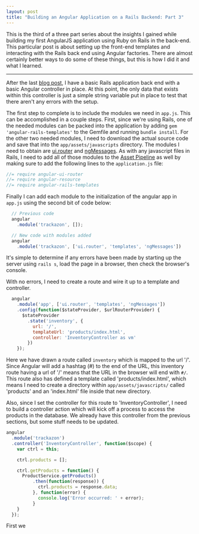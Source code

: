 ```yaml
---
layout: post
title: "Building an Angular Application on a Rails Backend: Part 3"
---
```


This is the third of a three part series about the insights I gained while building my first AngularJS application using Ruby on Rails in the back-end. This particular post is about setting up the front-end templates and interacting with the Rails back end using Angular factories. There are almost certainly better ways to do some of these things, but this is how I did it and what I learned.

<hr>

After the last [blog post](http://zacscodingclub.github.io/rails-angular-app-part-2/), I have a basic Rails application back end with a basic Angular controller in place.  At this point, the only data that exists within this controller is just a simple string variable put in place to test that there aren't any errors with the setup.

The first step to complete is to include the modules we need in `app.js`.  This can be accomplished in a couple steps.  First, since we're using Rails, one of the needed modules can be packed into the application by adding `gem 'angular-rails-templates'` to the Gemfile and running `bundle install`. For the other two needed modules, I need to download the actual source code and save that into the `app/assets/javascripts` directory.  The modules I need to obtain are [ui.router](https://github.com/angular-ui/ui-router) and [ngMessages](https://docs.angularjs.org/api/ngMessages/directive/ngMessages).  As with any javascript files in Rails, I need to add all of those modules to the [Asset Pipeline](http://guides.rubyonrails.org/asset_pipeline.html) as well by making sure to add the following lines to the `application.js` file:

```javascript
//= require angular-ui-router
//= require angular-resource
//= require angular-rails-templates
```

Finally I can add each module to the initialization of the angular app in `app.js` using the second bit of code below:

```javascript
  // Previous code
  angular
    .module('trackazon', []);

  // New code with modules added
  angular
    .module('trackazon', ['ui.router', 'templates', 'ngMessages'])
```
It's simple to determine if any errors have been made by starting up the server using `rails s`, load the page in a browser, then check the browser's console.  



With no errors, I need to create a route and wire it up to a template and controller.

```javascript
  angular
    .module('app', ['ui.router', 'templates', 'ngMessages'])
    .config(function($stateProvider, $urlRouterProvider) {
      $stateProvider
        .state('inventory', {
          url: '/',
          templateUrl: 'products/index.html',
          controller: 'InventoryController as vm'
        })
    });
```
Here we have drawn a route called `inventory` which is mapped to the url '/'.  Since Angular will add a hashtag (#) to the end of the URL, this inventory route having a url of '/' means that the URL in the browser will end with `#/`.  This route also has defined a template called 'products/index.html', which means I need to create a directory within `app/assets/javascripts/` called 'products' and an 'index.html' file inside that new directory.

Also, since I set the controller for this route to 'InventoryController', I need to build a controller action which will kick off a process to access the products in the database.  We already have this controller from the previous sections, but some stuff needs to be updated.

```javascript
angular
  .module('trackazon')
  .controller('InventoryController', function($scope) {
    var ctrl = this;

    ctrl.products = [];

    ctrl.getProducts = function() {
      ProductService.getProducts()
          .then(function(response)) {
            ctrl.products = response.data;
          }, function(error) {
            console.log('Error occurred: ' + error);
          }
    }
  });
```

First we
